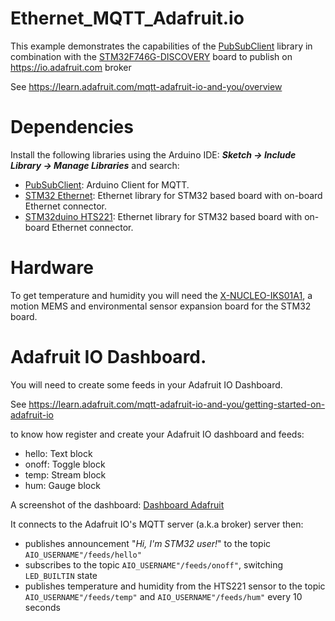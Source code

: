 # Ethernet_MQTT_Adafruit.io

 This example demonstrates the capabilities of the [PubSubClient](https://github.com/knolleary/pubsubclient) library in combination
 with the [STM32F746G-DISCOVERY](http://www.st.com/en/evaluation-tools/32f746gdiscovery.html) board to publish on https://io.adafruit.com broker

 See https://learn.adafruit.com/mqtt-adafruit-io-and-you/overview

# Dependencies

Install the following libraries using the Arduino IDE: **_Sketch -> Include Library -> Manage Libraries_** and search:

  * [PubSubClient](https://github.com/knolleary/pubsubclient): Arduino Client for MQTT.
  * [STM32 Ethernet](https://github.com/stm32duino/STM32Ethernet): Ethernet library for STM32 based board with on-board Ethernet connector.
  * [STM32duino HTS221](https://github.com/stm32duino/HTS221): Ethernet library for STM32 based board with on-board Ethernet connector.

# Hardware

To get temperature and humidity you will need the [X-NUCLEO-IKS01A1](http://www.st.com/content/st_com/en/products/ecosystems/stm32-open-development-environment/stm32-nucleo-expansion-boards/stm32-ode-sense-hw/x-nucleo-iks01a1.html), a motion MEMS and environmental sensor expansion board for the STM32 board.

# Adafruit IO Dashboard.

 You will need to create some feeds in your Adafruit IO Dashboard.

 See https://learn.adafruit.com/mqtt-adafruit-io-and-you/getting-started-on-adafruit-io

 to know how register and create your Adafruit IO dashboard and feeds:
   * hello: Text block
   * onoff: Toggle block
   * temp: Stream block
   * hum: Gauge block

 A screenshot of the dashboard:
 [Dashboard Adafruit](/img/dashboard_adafruit.png)

  It connects to the Adafruit IO's MQTT server (a.k.a broker) server then:
  * publishes announcement "_Hi, I'm STM32 user!_" to the topic `AIO_USERNAME"/feeds/hello"`
  * subscribes to the topic `AIO_USERNAME"/feeds/onoff"`, switching `LED_BUILTIN` state
  * publishes temperature and humidity from the HTS221 sensor to the topic
    `AIO_USERNAME"/feeds/temp"` and `AIO_USERNAME"/feeds/hum"` every 10 seconds
